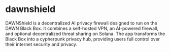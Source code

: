 # dawnshield
DAWNShield is a decentralized AI privacy firewall designed to run on the DAWN Black Box. It combines a self-hosted VPN, an AI-powered firewall, and optional decentralized threat sharing on Solana. The app transforms the Black Box into a cypherpunk privacy hub, providing users full control over their internet security and privacy.
